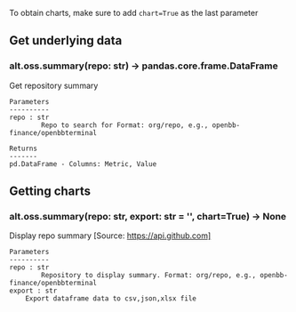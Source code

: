 To obtain charts, make sure to add `chart=True` as the last parameter

## Get underlying data 
### alt.oss.summary(repo: str) -> pandas.core.frame.DataFrame

Get repository summary

    Parameters
    ----------
    repo : str
            Repo to search for Format: org/repo, e.g., openbb-finance/openbbterminal

    Returns
    -------
    pd.DataFrame - Columns: Metric, Value

## Getting charts 
### alt.oss.summary(repo: str, export: str = '', chart=True) -> None

Display repo summary [Source: https://api.github.com]

    Parameters
    ----------
    repo : str
            Repository to display summary. Format: org/repo, e.g., openbb-finance/openbbterminal
    export : str
        Export dataframe data to csv,json,xlsx file
